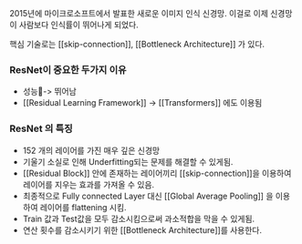 2015년에 마이크로소프트에서 발표한 새로운 이미지 인식 신경망.
이걸로 이제 신경망이 사람보다 인식률이 뛰어나게 되었다.

핵심 기술로는 [[skip-connection]], [[Bottleneck Architecture]] 가 있다.

### ResNet이 중요한 두가지 이유
- 성능-> 뛰어남
- [[Residual Learning Framework]] -> [[Transformers]] 에도 이용됨

### ResNet 의 특징
- 152 개의 레이어를 가진 매우 깊은 신경망
- 기울기 소실로 인해 Underfitting되는 문제를 해결할 수 있게됨.
- [[Residual Block]] 안에 존재하는 레이어끼리 [[skip-connection]]을 이용하여 레이어를 지우는 효과를 가져올 수 있음.
- 최종적으로 Fully connected Layer 대신 [[Global Average Pooling]] 을 이용하여 레이어를 flattening 시킴.
- Train 값과 Test값을 모두 감소시킴으로써 과소적합을 막을 수 있게됨.
- 연산 횟수를 감소시키기 위한 [[Bottleneck Architecture]]를 사용한다.